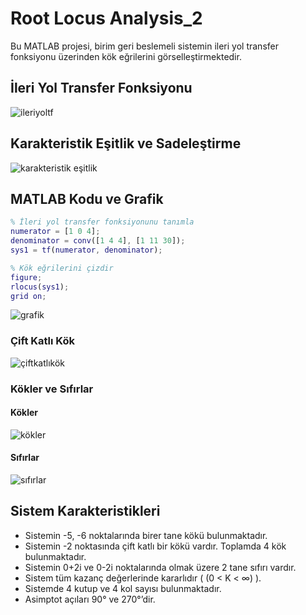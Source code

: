 # Root Locus Analysis_2
Bu MATLAB projesi, birim geri beslemeli sistemin ileri yol transfer fonksiyonu üzerinden kök eğrilerini görselleştirmektedir.

## İleri Yol Transfer Fonksiyonu

![ileriyoltf](https://github.com/dagaca/Numerical-Control-with-MATLAB/assets/80363244/cc045937-67be-409a-92eb-4c787aad531a)


## Karakteristik Eşitlik ve Sadeleştirme

![karakteristik eşitlik](https://github.com/dagaca/Numerical-Control-with-MATLAB/assets/80363244/cbb22ac5-ea99-4ddc-a021-5f228c362856)


## MATLAB Kodu ve Grafik
```matlab
% İleri yol transfer fonksiyonunu tanımla
numerator = [1 0 4];
denominator = conv([1 4 4], [1 11 30]);
sys1 = tf(numerator, denominator);

% Kök eğrilerini çizdir
figure;
rlocus(sys1);
grid on;
```
![grafik](https://github.com/dagaca/Numerical-Control-with-MATLAB/assets/80363244/7e959197-d801-4f23-ae6b-9d0cbb0ba438)


### Çift Katlı Kök

![çiftkatlıkök](https://github.com/dagaca/Numerical-Control-with-MATLAB/assets/80363244/08de63db-16ba-4375-9ea9-eff9faf7bc83)

### Kökler ve Sıfırlar

#### Kökler

![kökler](https://github.com/dagaca/Numerical-Control-with-MATLAB/assets/80363244/774e93ac-444f-4393-96da-8b793117927a)


#### Sıfırlar

![sıfırlar](https://github.com/dagaca/Numerical-Control-with-MATLAB/assets/80363244/6b921568-074a-48e1-8d7f-b0a92d122abb)


## Sistem Karakteristikleri

- Sistemin -5, -6 noktalarında birer tane kökü bulunmaktadır.
- Sistemin -2 noktasında çift katlı bir kökü vardır. Toplamda 4 kök bulunmaktadır.
- Sistemin 0+2i ve 0-2i noktalarında olmak üzere 2 tane sıfırı vardır.
- Sistem tüm kazanç değerlerinde kararlıdır ( \(0 < K < ∞) ).
- Sistemde 4 kutup ve 4 kol sayısı bulunmaktadır.
- Asimptot açıları 90° ve 270°’dir.

